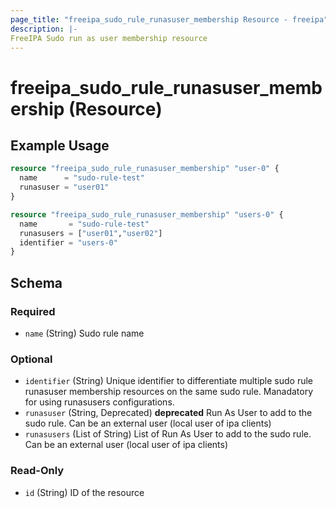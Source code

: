 ```yaml
---
page_title: "freeipa_sudo_rule_runasuser_membership Resource - freeipa"
description: |-
FreeIPA Sudo run as user membership resource
---
```


# freeipa_sudo_rule_runasuser_membership (Resource)



## Example Usage

```terraform
resource "freeipa_sudo_rule_runasuser_membership" "user-0" {
  name      = "sudo-rule-test"
  runasuser = "user01"
}

resource "freeipa_sudo_rule_runasuser_membership" "users-0" {
  name       = "sudo-rule-test"
  runasusers = ["user01","user02"]
  identifier = "users-0"
}
```




<!-- schema generated by tfplugindocs -->
## Schema

### Required

- `name` (String) Sudo rule name

### Optional

- `identifier` (String) Unique identifier to differentiate multiple sudo rule runasuser membership resources on the same sudo rule. Manadatory for using runasusers configurations.
- `runasuser` (String, Deprecated) **deprecated** Run As User to add to the sudo rule. Can be an external user (local user of ipa clients)
- `runasusers` (List of String) List of Run As User to add to the sudo rule. Can be an external user (local user of ipa clients)

### Read-Only

- `id` (String) ID of the resource

